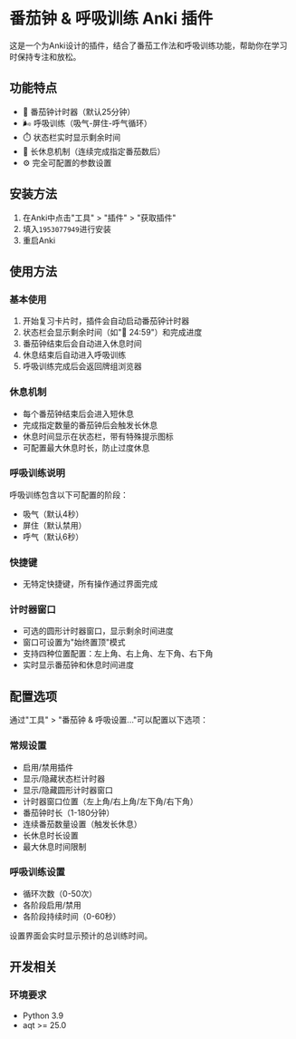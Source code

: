 # 番茄钟 & 呼吸训练 Anki 插件

这是一个为Anki设计的插件，结合了番茄工作法和呼吸训练功能，帮助你在学习时保持专注和放松。

## 功能特点

- 🍅 番茄钟计时器（默认25分钟）
- 🌬️ 呼吸训练（吸气-屏住-呼气循环）
- ⏱️ 状态栏实时显示剩余时间
- 🎯 长休息机制（连续完成指定番茄数后）
- ⚙️ 完全可配置的参数设置

## 安装方法

1. 在Anki中点击"工具" > "插件" > "获取插件"
2. 填入<code>1953077949</code>进行安装
3. 重启Anki

## 使用方法

### 基本使用

1. 开始复习卡片时，插件会自动启动番茄钟计时器
2. 状态栏会显示剩余时间（如"🍅 24:59"）和完成进度
3. 番茄钟结束后会自动进入休息时间
4. 休息结束后自动进入呼吸训练
5. 呼吸训练完成后会返回牌组浏览器

### 休息机制

- 每个番茄钟结束后会进入短休息
- 完成指定数量的番茄钟后会触发长休息
- 休息时间显示在状态栏，带有特殊提示图标
- 可配置最大休息时长，防止过度休息

### 呼吸训练说明

呼吸训练包含以下可配置的阶段：
- 吸气（默认4秒）
- 屏住（默认禁用）
- 呼气（默认6秒）

### 快捷键

- 无特定快捷键，所有操作通过界面完成

### 计时器窗口

- 可选的圆形计时器窗口，显示剩余时间进度
- 窗口可设置为"始终置顶"模式
- 支持四种位置配置：左上角、右上角、左下角、右下角
- 实时显示番茄钟和休息时间进度

## 配置选项

通过"工具" > "番茄钟 & 呼吸设置..."可以配置以下选项：

### 常规设置
- 启用/禁用插件
- 显示/隐藏状态栏计时器
- 显示/隐藏圆形计时器窗口
- 计时器窗口位置（左上角/右上角/左下角/右下角）
- 番茄钟时长（1-180分钟）
- 连续番茄数量设置（触发长休息）
- 长休息时长设置
- 最大休息时间限制

### 呼吸训练设置
- 循环次数（0-50次）
- 各阶段启用/禁用
- 各阶段持续时间（0-60秒）

设置界面会实时显示预计的总训练时间。

## 开发相关

### 环境要求
- Python 3.9
- aqt >= 25.0
